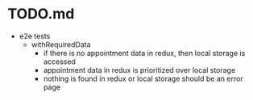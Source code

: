 # TODO.md

- e2e tests
  - withRequiredData
    - if there is no appointment data in redux, then local storage is accessed
    - appointment data in redux is prioritized over local storage
    - nothing is found in redux or local storage should be an error page
  